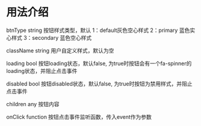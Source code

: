 # 用法介绍

  btnType string
  按钮样式类型，默认  1：default灰色空心样式   2：primary 蓝色实心样式  3：secondary 蓝色空心样式

  className string
  用户自定义样式，默认为空

  loading bool
  按钮loading状态，默认false, 为true时按钮会有一个fa-spinner的loading状态，并阻止点击事件

  disabled bool
  按钮disabled状态，默认false, 为true时按钮为禁用样式，并阻止点击事件

  children any
  按钮内容

  onClick function
  按钮点击事件监听函数，传入event作为参数
